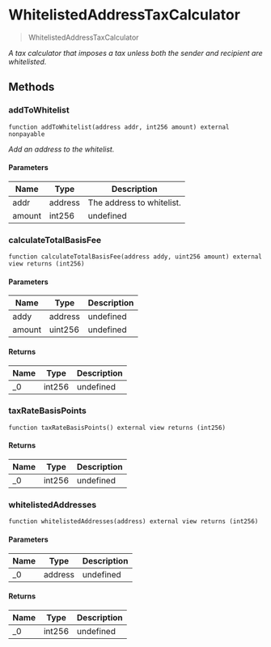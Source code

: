 # WhitelistedAddressTaxCalculator



> WhitelistedAddressTaxCalculator



*A tax calculator that imposes a tax unless both the sender and recipient are whitelisted.*

## Methods

### addToWhitelist

```solidity
function addToWhitelist(address addr, int256 amount) external nonpayable
```



*Add an address to the whitelist.*

#### Parameters

| Name | Type | Description |
|---|---|---|
| addr | address | The address to whitelist. |
| amount | int256 | undefined |

### calculateTotalBasisFee

```solidity
function calculateTotalBasisFee(address addy, uint256 amount) external view returns (int256)
```





#### Parameters

| Name | Type | Description |
|---|---|---|
| addy | address | undefined |
| amount | uint256 | undefined |

#### Returns

| Name | Type | Description |
|---|---|---|
| _0 | int256 | undefined |

### taxRateBasisPoints

```solidity
function taxRateBasisPoints() external view returns (int256)
```






#### Returns

| Name | Type | Description |
|---|---|---|
| _0 | int256 | undefined |

### whitelistedAddresses

```solidity
function whitelistedAddresses(address) external view returns (int256)
```





#### Parameters

| Name | Type | Description |
|---|---|---|
| _0 | address | undefined |

#### Returns

| Name | Type | Description |
|---|---|---|
| _0 | int256 | undefined |




